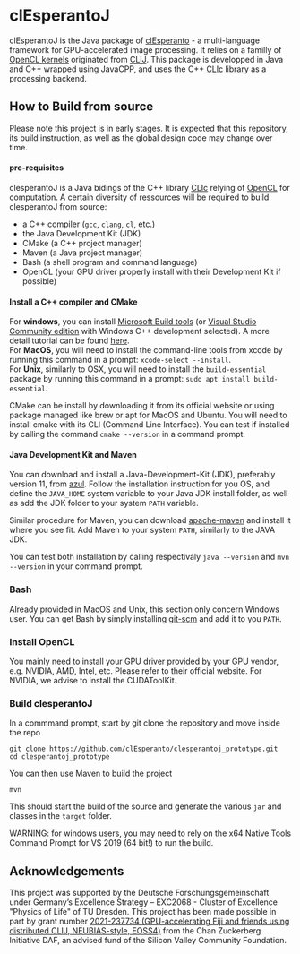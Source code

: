 

# clEsperantoJ 

clEsperantoJ is the Java package of [clEsperanto] - a multi-language framework for GPU-accelerated image processing. It relies on a familly of [OpenCL kernels] originated from [CLIJ]. This package is developped in Java and C++ wrapped using JavaCPP, and uses the C++ [CLIc] library as a processing backend.

## How to Build from source

Please note this project is in early stages.
It is expected that this repository, its build instruction, as well as the global design code may change over time.

#### pre-requisites

clesperantoJ is a Java bidings of the C++ library [CLIc]() relying of [OpenCL]() for computation.
A certain diversity of ressources will be required to build clesperantoJ from source:
- a C++ compiler (`gcc`, `clang`, `cl`, etc.)
- the Java Development Kit (JDK)
- CMake (a C++ project manager)
- Maven (a Java project manager)
- Bash (a shell program and command language)
- OpenCL (your GPU driver properly install with their Development Kit if possible)

#### Install a C++ compiler and CMake

For __windows__, you can install [Microsoft Build tools](https://visualstudio.microsoft.com/visual-cpp-build-tools/) (or [Visual Studio Community edition](https://visualstudio.microsoft.com/vs/community/) with Windows C++ development selected). A more detail tutorial can be found [here](https://biapol.github.io/blog/robert_haase/ms_build_tools/readme.html).  
For __MacOS__, you will need to install the command-line tools from xcode by running this command in a prompt: `xcode-select --install`.  
For __Unix__, similarly to OSX, you will need to install the `build-essential` package by running this command in a prompt: `sudo apt install build-essential`.  

CMake can be install by downloading it from its official website or using package managed like brew or apt for MacOS and Ubuntu.
You will need to install cmake with its CLI (Command Line Interface). 
You can test if installed by calling the command `cmake --version` in a command prompt.

#### Java Development Kit and Maven

You can download and install a Java-Development-Kit (JDK), preferably version 11, from [azul](https://www.azul.com/downloads/?package=jdk#download-openjdk).
Follow the installation instruction for you OS, and define the `JAVA_HOME` system variable to your Java JDK install folder, as well as add the JDK folder to your system `PATH` variable.

Similar procedure for Maven, you can download [apache-maven](https://maven.apache.org/download.cgi) and install it where you see fit. Add Maven to your system `PATH`, similarly to the JAVA JDK.

You can test both installation by calling respectivaly `java --version` and `mvn --version` in your command prompt.

### Bash

Already provided in MacOS and Unix, this section only concern Windows user.
You can get Bash by simply installing [git-scm](https://git-scm.com/downloads) and add it to you `PATH`.

### Install OpenCL

You mainly need to install your GPU driver provided by your GPU vendor, e.g. NVIDIA, AMD, Intel, etc. Please refer to their official website.
For NVIDIA, we advise to install the CUDAToolKit.

### Build clesperantoJ

In a commmand prompt, start by git clone the repository and move inside the repo
```
git clone https://github.com/clEsperanto/clesperantoj_prototype.git
cd clesperantoj_prototype
```
You can then use Maven to build the project
```
mvn
```
This should start the build of the source and generate the various `jar` and classes in the `target` folder.

WARNING: for windows users, you may need to rely on the x64 Native Tools Command Prompt for VS 2019 (64 bit!) to run the build.

## Acknowledgements
This project was supported by the Deutsche Forschungsgemeinschaft under Germany’s Excellence Strategy – EXC2068 - Cluster of Excellence "Physics of Life" of TU Dresden.
This project has been made possible in part by grant number [2021-237734 (GPU-accelerating Fiji and friends using distributed CLIJ, NEUBIAS-style, EOSS4)](https://chanzuckerberg.com/eoss/proposals/gpu-accelerating-fiji-and-friends-using-distributed-clij-neubias-style/) from the Chan Zuckerberg Initiative DAF, an advised fund of the Silicon Valley Community Foundation.


[clEsperanto]: http://clesperanto.net/
[OpenCL kernels]: https://github.com/clEsperanto/clij-opencl-kernels/tree/clesperanto_kernels
[CLIJ]: http://clij.github.io/
[CLIc]: https://github.com/clEsperanto/CLIc
[community guidelines]: https://clij.github.io/clij2-docs/community_guidelines
[github issue]: https://github.com/clEsperanto/pyclesperanto/issues
[image.sc forum]: https://forum.image.sc/
